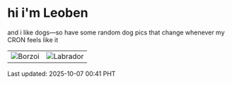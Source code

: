 # hi i'm Leoben

and i like dogs—so have some random dog pics that change whenever my CRON feels like it

|  |  |
|--------|----------|
| ![Borzoi](https://random-dog-vercel.vercel.app/api/random-borzoi?v=1759768866) | ![Labrador](https://random-dog-vercel.vercel.app/api/random-labrador?v=1759768866) |

Last updated: 2025-10-07 00:41 PHT
